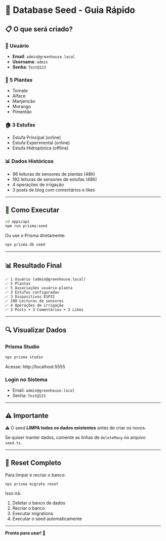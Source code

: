 # 🌱 Database Seed - Guia Rápido

## 📋 O que será criado?

### 👤 Usuário

- **Email**: `admin@greenhouse.local`
- **Username**: `admin`
- **Senha**: `Test@123`

### 🌿 5 Plantas

- Tomate
- Alface
- Manjericão
- Morango
- Pimentão

### 🏠 3 Estufas

- Estufa Principal (online)
- Estufa Experimental (online)
- Estufa Hidropônica (offline)

### 📊 Dados Históricos

- 96 leituras de sensores de plantas (48h)
- 192 leituras de sensores de estufas (48h)
- 4 operações de irrigação
- 3 posts de blog com comentários e likes

---

## 🚀 Como Executar

```bash
cd apps/api
npm run prisma:seed
```

Ou use o Prisma diretamente:

```bash
npx prisma db seed
```

---

## 📊 Resultado Final

```
✅ 1 Usuário (admin@greenhouse.local)
✅ 5 Plantas
✅ 5 Associações usuário-planta
✅ 3 Estufas configuradas
✅ 3 Dispositivos ESP32
✅ 288 Leituras de sensores
✅ 4 Operações de irrigação
✅ 3 Posts + 3 Comentários + 3 Likes
```

---

## 🔍 Visualizar Dados

### Prisma Studio

```bash
npx prisma studio
```

Acesse: http://localhost:5555

### Login no Sistema

- Email: `admin@greenhouse.local`
- Senha: `Test@123`

---

## ⚠️ Importante

⚠️ O seed **LIMPA todos os dados existentes** antes de criar os novos.

Se quiser manter dados, comente as linhas de `deleteMany` no arquivo `seed.ts`.

---

## 🔄 Reset Completo

Para limpar e recriar o banco:

```bash
npx prisma migrate reset
```

Isso irá:

1. Deletar o banco de dados
2. Recriar o banco
3. Executar migrations
4. Executar o seed automaticamente

---

**Pronto para usar! 🎉**
